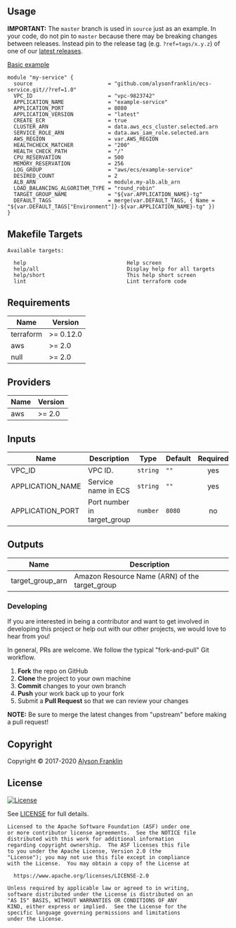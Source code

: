## Usage


**IMPORTANT:** The `master` branch is used in `source` just as an example. In your code, do not pin to `master` because there may be breaking changes between releases.
Instead pin to the release tag (e.g. `?ref=tags/x.y.z`) of one of our [latest releases](https://github.com/alysonfranklin/ecs-service/releases).



[Basic example](examples/basic)

```hcl
module "my-service" {
  source                        = "github.com/alysonfranklin/ecs-service.git//?ref=1.0"
  VPC_ID                        = "vpc-9823742"
  APPLICATION_NAME              = "example-service"
  APPLICATION_PORT              = 8080
  APPLICATION_VERSION           = "latest"
  CREATE_ECR                    = true
  CLUSTER_ARN                   = data.aws_ecs_cluster.selected.arn
  SERVICE_ROLE_ARN              = data.aws_iam_role.selected.arn
  AWS_REGION                    = var.AWS_REGION
  HEALTHCHECK_MATCHER           = "200"
  HEALTH_CHECK_PATH             = "/"
  CPU_RESERVATION               = 500
  MEMORY_RESERVATION            = 256
  LOG_GROUP                     = "aws/ecs/example-service"
  DESIRED_COUNT                 = 2
  ALB_ARN                       = module.my-alb.alb_arn
  LOAD_BALANCING_ALGORITHM_TYPE = "round_robin"
  TARGET_GROUP_NAME             = "${var.APPLICATION_NAME}-tg"
  DEFAULT_TAGS                  = merge(var.DEFAULT_TAGS, { Name = "${var.DEFAULT_TAGS["Environment"]}-${var.APPLICATION_NAME}-tg" })
}
```


<!-- markdownlint-disable -->
## Makefile Targets
```text
Available targets:

  help                                Help screen
  help/all                            Display help for all targets
  help/short                          This help short screen
  lint                                Lint terraform code

```
<!-- markdownlint-restore -->
<!-- markdownlint-disable -->
## Requirements

| Name | Version |
|------|---------|
| terraform | >= 0.12.0 |
| aws | >= 2.0 |
| null | >= 2.0 |

## Providers

| Name | Version |
|------|---------|
| aws | >= 2.0 |

## Inputs

| Name | Description | Type | Default | Required |
|------|-------------|------|---------|:--------:|
| VPC\_ID | VPC ID. | `string` | `""` | yes |
| APPLICATION\_NAME | Service name in ECS | `string` | `""` | yes |
| APPLICATION\_PORT | Port number in target_group | `number` | `8080` | no |

## Outputs

| Name | Description |
|------|-------------|
| target_group_arn | Amazon Resource Name (ARN) of the target_group |

<!-- markdownlint-restore -->

### Developing

If you are interested in being a contributor and want to get involved in developing this project or help out with our other projects, we would love to hear from you!

In general, PRs are welcome. We follow the typical "fork-and-pull" Git workflow.

 1. **Fork** the repo on GitHub
 2. **Clone** the project to your own machine
 3. **Commit** changes to your own branch
 4. **Push** your work back up to your fork
 5. Submit a **Pull Request** so that we can review your changes

**NOTE:** Be sure to merge the latest changes from "upstream" before making a pull request!


## Copyright

Copyright © 2017-2020 [Alyson Franklin](https://www.linkedin.com/in/alysonfranklin)



## License

[![License](https://img.shields.io/badge/License-Apache%202.0-blue.svg)](https://opensource.org/licenses/Apache-2.0)

See [LICENSE](LICENSE) for full details.

```text
Licensed to the Apache Software Foundation (ASF) under one
or more contributor license agreements.  See the NOTICE file
distributed with this work for additional information
regarding copyright ownership.  The ASF licenses this file
to you under the Apache License, Version 2.0 (the
"License"); you may not use this file except in compliance
with the License.  You may obtain a copy of the License at

  https://www.apache.org/licenses/LICENSE-2.0

Unless required by applicable law or agreed to in writing,
software distributed under the License is distributed on an
"AS IS" BASIS, WITHOUT WARRANTIES OR CONDITIONS OF ANY
KIND, either express or implied.  See the License for the
specific language governing permissions and limitations
under the License.
```
